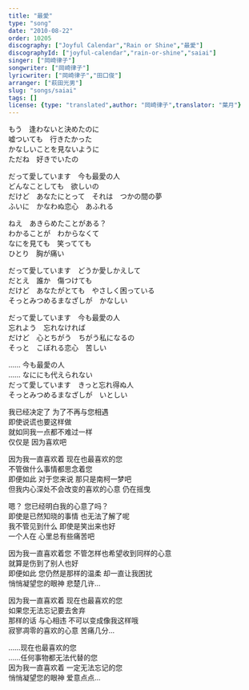 ```yaml
---
title: "最愛"
type: "song"
date: "2010-08-22"
order: 10205
discography: ["Joyful Calendar","Rain or Shine","最愛"]
discographyId: ["joyful-calendar","rain-or-shine","saiai"]
singer: ["岡崎律子"]
songwriter: ["岡崎律子"]
lyricwriter: ["岡崎律子","田口俊"]
arranger: ["萩田光男"]
slug: "songs/saiai"
tags: []
license: {type: "translated",author: "岡崎律子",translator: "葉月"}
---
```


もう　逢わないと決めたのに   
嘘ついても　行きたかった   
かなしいことを見ないように   
ただね　好きでいたの   
  
だって愛しています　今も最愛の人   
どんなことしても　欲しいの   
だけど　あなたにとって　それは　つかの間の夢   
ふいに　かなわぬ恋心　あふれる   
  
ねえ　あきらめたことがある？   
わかることが　わからなくて   
なにを見ても　笑ってても   
ひとり　胸が痛い   
  
だって愛しています　どうか愛しかえして   
だとえ　誰か　傷つけても   
だけど　あなたがとても　やさしく困っている   
そっとみつめるまなざしが　かなしい   
  
だって愛しています　今も最愛の人   
忘れよう　忘れなければ   
だけど　心とちがう　ちがう私になるの   
そっと　こぼれる恋心　苦しい   
  
...... 今も最愛の人   
...... なににも代えられない   
だって愛しています　きっと忘れ得ぬ人   
そっとみつめるまなざしが　いとしい  
  
我已经决定了 为了不再与您相遇  
即使说谎也要这样做  
就如同我一点都不难过一样  
仅仅是 因为喜欢吧  
  
因为我一直喜欢着 现在也最喜欢的您  
不管做什么事情都思念着您  
即便如此 对于您来说 那只是南柯一梦吧  
但我内心深处不会改变的喜欢的心意 仍在摇曳  
  
嗯？ 您已经明白我的心意了吗？  
即使是已然知晓的事情 也无法了解了呢  
我不管见到什么 即使是笑出来也好  
一个人在 心里总有些痛苦吧  
  
因为我一直喜欢着您 不管怎样也希望收到同样的心意  
就算是伤到了别人也好  
即便如此 您仍然是那样的温柔 却一直让我困扰  
悄悄凝望您的眼神 悲楚几许...  
  
因为我一直喜欢着 现在也最喜欢的您  
如果您无法忘记要去舍弃  
那样的话 与心相违 不可以变成像我这样哦  
寂寥凋零的喜欢的心意 苦痛几分...  
  
……现在也最喜欢的您  
……任何事物都无法代替的您  
因为我一直喜欢着 一定无法忘记的您  
悄悄凝望您的眼神 爱意点点...
